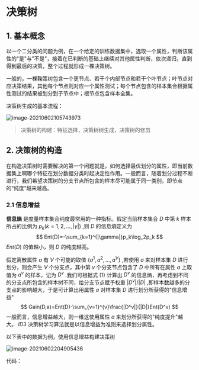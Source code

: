 # 决策树



## 1. 基本概念

以一个二分类的问题为例，在一个给定的训练数据集中，选取一个属性，判断该属性的"是"与"不是"，接着在已判断的基础上继续对其他属性判断，依次递归，直到得到最后的决策，整个过程就形成一棵决策树。



一般的，一棵鞠策树包含一个更节点、若干个内部节点和若干个叶节点；叶节点对应决策结果，其他每个节点则对应一个属性测试；每个节点包含的样本集合根据属性测试的结果被划分到子节点中；根节点包含样本全集。

决策树生成的基本流程：

![image-20210602105743973](https://kinvy-images.oss-cn-beijing.aliyuncs.com/Images/image-20210602105743973.png)



> 决策树的构建：特征选择，决策树树生成，决策树的修剪



## 2. 决策树的构造



在构造决策树时需要解决的第一个问题就是，如何选择最优划分的属性，即当前数据集上啊哪个特征在划分数据分类时起决定性作用。一般而言，随着划分过程不断进行，我们希望决策树的分支节点所包含的样本尽可能属于同一类别，即节点的“纯度”越来越高。



### 2.1 信息增益

**信息熵** 是度量样本集合纯度最常用的一种指标。假定当前样本集合 $D$ 中第 $k$ 样本所占的比例为 $p_k(k=1,2,\dots,|\gamma|)$ ,则 $D$ 的信息熵定义为
$$
Ent(D)=-\sum_{k=1}^{|\gamma|}p_k\log_2p_k
$$
$Ent(D)$ 的值越小，则 $D$ 的纯度越高。

假定离散属性 $a$ 有 $V$ 个可能的取值 $\{a^1,a^2,\dots,a^V\}$ ,若使用 $a$ 来对样本集 $D$ 进行划分，则会产生  $V$ 个分支点，其中第 $v$ 个分支节点包含了 $D$ 中所有在属性 $a$ 上取值为 $a^v$ 的样本，记为 $D^v$ .我们可根据式 $(1)$ 计算出 $D^v$ 的信息熵，再考虑到不同的分支点所包含的样本树不同，给分支节点赋予权重 $|D^v|/|D|$ ,即样本数越多的分支点的影响越大，于是可计算出用属性 $a$ 对样本集 $D$ 进行划分所获得的"信息增益"
$$
Gain(D,a)=Ent(D)-\sum_{v=1}^{v}\frac{|D^v|}{|D|}Ent(D^v)
$$
一般而言，信息增益越大，则一维这使用属性 $a$ 来划分所获得的"纯度提升"越大。 $ID3$ 决策树学习算法就是以信息增益为准则来选择划分属性。

以下表中的数据为例，使用信息增益构建决策树

![image-20210602204905436](https://kinvy-images.oss-cn-beijing.aliyuncs.com/Images/image-20210602204905436.png)



代码：

```python
```

